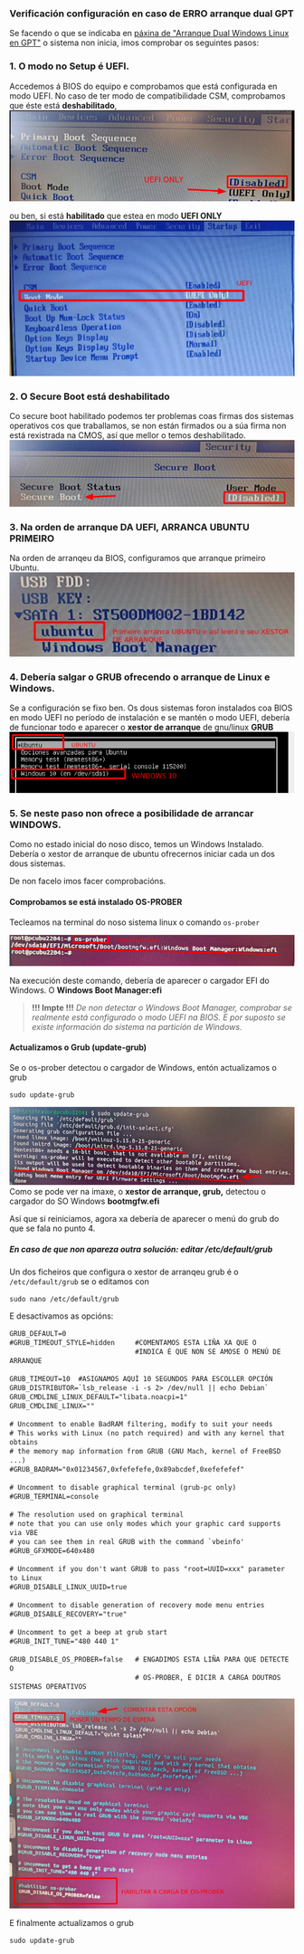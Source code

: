 ### Verificación configuración en caso de ERRO arranque dual GPT

Se facendo o que se indicaba en [páxina de "Arranque Dual Windows Linux en GPT"](../arranqueDualGPT/arranquedual.md) o sistema non inicia, imos comprobar os seguintes pasos:

### 1. O modo no Setup é UEFI.

Accedemos á BIOS do equipo e comprobamos que está configurada en modo UEFI. 
No caso de ter modo de compatibilidade CSM, comprobamos que éste está **deshabilitado**, 
!["Modo CSM Deshabilitado"](images/1-uefionly.jpg)

ou ben, si está **habilitado** que estea en modo **UEFI ONLY**
!["Modo CSM Habilitado- UEFI ONLY CONFIGURADO"](images/UEFIONLY.png)

### 2. O Secure Boot está deshabilitado

Co secure boot habilitado podemos ter problemas coas firmas dos sistemas operativos cos que traballamos, se non están firmados ou a súa firma non está rexistrada na CMOS, así que mellor o temos deshabilitado.
!["Secure Boot Deshabilitado"](images/2-securebootdisabled.jpg)

### 3. Na orden de arranque DA UEFI, ARRANCA UBUNTU PRIMEIRO
Na orden de arranqeu da BIOS, configuramos que arranque primeiro Ubuntu.
!["Arranque primeiro Ubuntu"](images/ordenarranque.jpg)

### 4. Debería salgar o GRUB ofrecendo o arranque de Linux e Windows.

Se a configuración se fixo ben. Os dous sistemas foron instalados coa BIOS en modo UEFI no período de instalación e se mantén o modo UEFI, debería de funcionar todo e aparecer o **xestor de arranque** de gnu/linux **GRUB**
!["Xestor de arranque GRUB"](images/GRUB.png)

### 5. Se neste paso non ofrece a posibilidade de arrancar WINDOWS.
Como no estado inicial do noso disco, temos un Windows Instalado. Debería o xestor de arranque de ubuntu ofrecernos iniciar cada un dos dous sistemas.

De non facelo imos facer comprobacións.

#### Comprobamos se está instalado OS-PROBER

Tecleamos na terminal do noso sistema linux o comando `os-prober`

!["Comprobar os-prober"](images/osprober.png)

Na execución deste comando, debería de aparecer o cargador EFI do Windows. O **Windows Boot Manager:efi**

>**!!! Impte !!!** *De non detectar o Windows Boot Manager, comprobar se realmente está configurado o modo UEFI na BIOS. E por suposto se existe información do sistema na partición de Windows.*

#### Actualizamos o Grub (update-grub)

Se o os-prober detectou o cargador de Windows, entón actualizamos o grub
```
sudo update-grub
```
!["update-grub"](images/updategrub.jpg)
Como se pode ver na imaxe, o **xestor de arranque, grub,** detectou o cargador do SO Windows **bootmgfw.efi**

Así que si reiniciamos, agora xa debería de aparecer o menú do grub do que se fala no punto 4.

##### En caso de que non apareza outra solución: editar /etc/default/grub

Un dos ficheiros que configura o xestor de arranqeu grub é o `/etc/default/grub` se o editamos con 
```console
sudo nano /etc/default/grub
```
E desactivamos as opcións:
```shell
GRUB_DEFAULT=0
#GRUB_TIMEOUT_STYLE=hidden     #COMENTAMOS ESTA LIÑA XA QUE O 
                               #INDICA É QUE NON SE AMOSE O MENÚ DE ARRANQUE
                                 
GRUB_TIMEOUT=10  #ASIGNAMOS AQUÍ 10 SEGUNDOS PARA ESCOLLER OPCIÓN
GRUB_DISTRIBUTOR=`lsb_release -i -s 2> /dev/null || echo Debian`
GRUB_CMDLINE_LINUX_DEFAULT="libata.noacpi=1"
GRUB_CMDLINE_LINUX=""

# Uncomment to enable BadRAM filtering, modify to suit your needs
# This works with Linux (no patch required) and with any kernel that obtains
# the memory map information from GRUB (GNU Mach, kernel of FreeBSD ...)
#GRUB_BADRAM="0x01234567,0xfefefefe,0x89abcdef,0xefefefef"

# Uncomment to disable graphical terminal (grub-pc only)
#GRUB_TERMINAL=console

# The resolution used on graphical terminal
# note that you can use only modes which your graphic card supports via VBE
# you can see them in real GRUB with the command `vbeinfo'
#GRUB_GFXMODE=640x480

# Uncomment if you don't want GRUB to pass "root=UUID=xxx" parameter to Linux
#GRUB_DISABLE_LINUX_UUID=true

# Uncomment to disable generation of recovery mode menu entries
#GRUB_DISABLE_RECOVERY="true"

# Uncomment to get a beep at grub start
#GRUB_INIT_TUNE="480 440 1"

GRUB_DISABLE_OS_PROBER=false   # ENGADIMOS ESTA LIÑA PARA QUE DETECTE O 
                               # OS-PROBER, É DICIR A CARGA DOUTROS SISTEMAS OPERATIVOS
```
!["Habilitar os-prober"](images/etcdefaultgrubosprober.jpg)

E finalmente actualizamos o grub
```shell
sudo update-grub
```